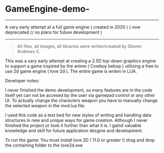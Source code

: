 # GameEngine-demo-
---------------------------------------------------------------------------------------------------------------------------------
A vary early attempt at a full game engine ( created in 2020 )  ( now depreciated // no plans for future development )

---------------------------------------------------------------------------------------------------------------------------------
> All files, all images, all libraries were writen/created by Steven Andrews II.

This was a vary early attempt at creating a 2.5D top-down graphics engine to support a game inspired by the anime ( Cowboy bebop )
utilizing a free to use 2d game engine ( love 2d ). The entire game is writen in LUA. 

Developer notes: 

I never finished the demo development, so many features are in the code itself yet can not be accesed by the user via gamepad control or any other UI. 
To actually change the characters weapon you have to manually change the selected weapon in the mod.lua file. 

I used this code as a test bed for new styles of writing and handling data structures in new and unique ways for game creation. Although I never finished the project or took it further than what it is. I gaind valuable knowledge and skill for future application desgine and development. 


To run the game:
You must install love 2D ( 11.0 or greater !)
drag and drop the containing folder to the love2d.exe 


